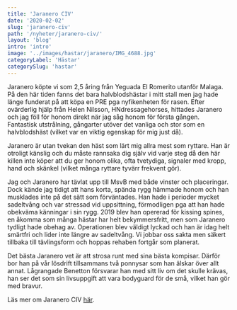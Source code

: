 ```yaml
---
title: 'Jaranero CIV'
date: '2020-02-02'
slug: 'jaranero-civ'
path: '/nyheter/jaranero-civ/'
layout: 'blog'
intro: 'intro'
image: '../images/hastar/jaranero/IMG_4688.jpg'
categoryLabel: 'Hästar'
categorySlug: 'hastar'
---
```


Jaranero köpte vi som 2,5 åring från Yeguada El Romerito utanför Malaga. På den här tiden fanns det bara halvblodshästar i mitt stall men jag hade länge funderat på att köpa en PRE pga nyfikenheten för rasen. Efter ovärderlig hjälp från Helen Nilsson, HNdressagehorses, hittades Jaranero och jag föll för honom direkt när jag såg honom för första gången. Fantastisk utstrålning, gångarter utöver det vanliga och stor som en halvblodshäst (vilket var en viktig egenskap för mig just då).

Jaranero är utan tvekan den häst som lärt mig allra mest som ryttare. Han är otroligt känslig och du måste rannsaka dig själv vid varje steg då den här killen inte köper att du ger honom olika, ofta tvetydiga, signaler med kropp, hand och skänkel (vilket många ryttare tyvärr frekvent gör).

Jag och Jaranero har tävlat upp till MsvB med både vinster och placeringar. Dock kände jag tidigt att hans korta, spända rygg hämmade honom och han musklades inte på det sätt som förväntades. Han hade i perioder mycket sadeltvång och var stressad vid uppsittning, förmodligen pga att han hade obekväma känningar i sin rygg. 2019 blev han opererad för kissing spines, en åkomma som många hästar har helt bekymmersfritt, men som Jaranero tydligt hade obehag av. Operationen blev väldigt lyckad och han är idag helt smärtfri och lider inte längre av sadeltvång. Vi jobbar oss sakta men säkert tillbaka till tävlingsform och hoppas rehaben fortgår som planerat.

Det bästa Jaranero vet är att strosa runt med sina bästa kompisar. Därför bor han på vår lösdrift tillsammans två ponnysar som han älskar över allt annat. Lågrangade Benetton försvarar han med sitt liv om det skulle krävas, han ser det som sin livsuppgift att vara bodyguard för de små, vilket han gör med bravur.

Läs mer om Jaranero CIV [här](/hastarna/jaranero).
